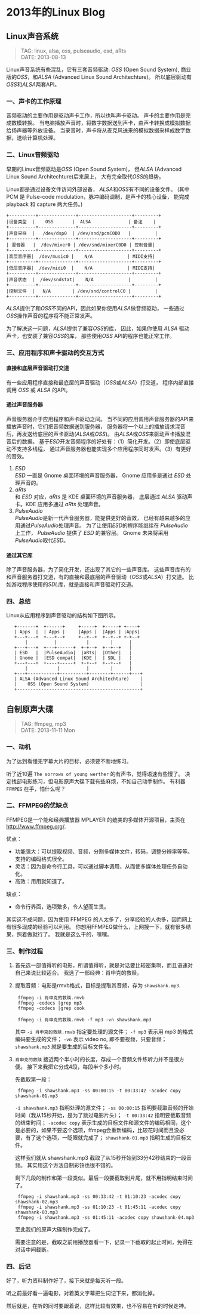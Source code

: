

# 2013年的Linux Blog #

## Linux声音系统 ##
> TAG: linux, alsa, oss, pulseaudio, esd, aRts  
> DATE: 2013-08-13

Linux声音系统有些混乱，它有三套音频驱动:
*OSS* (Open Sound System),
商业版的*OSS*，和*ALSA* (Advanced Linux Sound Architechture)。
所以底层驱动有*OSS*和*ALSA*两套API。

### 一、声卡的工作原理 ###
音频驱动的主要作用是驱动声卡工作，所以也叫声卡驱动。
声卡的主要作用是完成数模转换。
当电脑播放声音时，将数字数据送到声卡，由声卡转换成模拟数据给扬声器等外放设备。
当录音时，声卡将从麦克风送来的模拟数据采样成数字数据，送给计算机处理。

### 二、Linux音频驱动 ###
早期的Linux音频驱动是*OSS* (Open Sound System)，
但*ALSA* (Advanced Linux Sound Architechture)后来居上，
大有完全取代*OSS*的趋势。

Linux都是通过设备文件访问外部设备，
*ALSA*和*OSS*有不同的设备文件。
(其中 PCM 是 Pulse-code modulation，脉冲编码调制，是声卡的核心设备，
能完成 playback 和 capture 两大任务。)

    +----------+--------------+--------------------+---------+
    |设备类型  |    OSS       |  ALSA              | 备注    |
    +----------+--------------+--------------------+---------+
    |声音采样  |   /dev/dsp0  | /dev/snd/pcmC0D0   |         |
    +----------+--------------+--------------------+---------+
    | 混音器   |  /dev/mixer0 | /dev/snd/mixerC0D0 | 控制音量|
    +----------+--------------+--------------------+---------+
    |高层音序器|  /dev/music0 |    N/A             | MIDI支持|
    +----------+--------------+--------------------+---------+
    |低层音序器|  /dev/midi0  |    N/A             | MIDI支持|
    +----------+--------------+--------------------+---------+
    |声音状态  |  /dev/sndstat|    N/A             |         |
    +----------+--------------+--------------------+---------+
    |控制文件  |   N/A        | /dev/snd/controlC0 |         |
    +----------+--------------+--------------------+---------+
     
     
*ALSA*提供了和*OSS*不同的API，因此如果你使用*ALSA*做音频驱动，
一些通过*OSS*操作声音的程序将不能正常发声。

为了解决这一问题，*ALSA*提供了兼容*OSS*的库，
因此，如果你使用 *ALSA* 驱动声卡，也安装了兼容*OSS*的库，
那些使用*OSS* API的程序也能正常工作。

### 三、应用程序和声卡驱动的交互方式 ###

#### 直接和底层声音驱动打交道 ####
有一些应用程序直接和最底层的声音驱动（*OSS*或*ALSA*）打交道，
程序内部直接调用 *OSS* 或 *ALSA* 的API。

#### 通过声音服务器 ####
声音服务器介于应用程序和声卡驱动之间。
当不同的应用调用声音服务器的API来播放声音时，它们把音频数据送到服务器，
服务器将一个以上的播放请求混音后，再发送给底层的声卡驱动(*ALSA*或*OSS*)。
由*ALSA*或*OSS*来驱动声卡播放混音后的数据。
基于*ESD*开发音频程序的好处有：（1）简化开发。（2）即使底层驱动不支持多线程，
通过声音服务器也能实现多个应用程序同时发声。（3）有更好的音效。

1. *ESD*  
   *ESD* 一直是 Gnome 桌面环境的声音服务器，
   Gnome 应用多是通过 *ESD* 处理声音的。
2. *aRts*  
   和 *ESD* 对应，*aRts* 是 KDE 桌面环境的声音服务器，
   底层通过 *ALSA* 驱动声卡。KDE 应用多通过 *aRts* 处理声音。
3. *PulseAudio*  
   *PulseAudio*是新一代声音服务器，能提供更好的音效，
   已经有越来越多的应用通过*PulseAudio*处理声音。
   为了让使用*ESD*的程序能继续在 *PulseAudio* 上工作，
   *PulseAudio* 提供了 *ESD* 的兼容层。
   Gnome 未来将采用*PulseAudio*取代*ESD*。

#### 通过其它库 ####
除了声音服务器，为了简化开发，还出现了其它的一些声音库。
这些声音库有的和声音服务器打交道，有的直接和最底层的声音驱动（*OSS*或*ALSA*）打交道。
比如游戏程序使用的*SDL*库，就是直接和声音驱动打交道。

### 四、总结 ###
Linux从应用程序到声音驱动的结构如下图所示。

       +-------+  +------+     +-----+  +-----+ +----+
       | Apps  |  | Apps |     |Apps |  |Apps | |Apps|
       +---+---+  +---+--+     +--+--+  +--+--+ +-+--+
           |          |           |        |      |
       +---+---+  +---+------+  +-+--+  +--+--+   |
       | ESD   |  |PulseAudio|  |aRts|  |Other|   |
       | Gnome |  |ESD compat|  |KDE |  | SDL |   |
       +---+---+  +----+-----+  +-+--+  +--+--+   |
           |           |          |        |      |
       +---+-----------+----------+--------+------+---+
       | ALSA (Advanced Linux Sound Architechture)    |
       |    OSS (Open Sound System)                   |
       +----------------------------------------------+

## 自制原声大碟 ##
> TAG: ffmpeg, mp3  
> DATE: 2013-11-11 Mon

### 一、动机 ###

为了达到看懂无字幕大片的目标，必须要不断地练习。

听了近10遍 `The sorrows of young werther` 的有声书，觉得语速有些慢了。
决定找部电影练习，但电影原声大碟下载有些麻烦，不如自己动手制作。
有利器 `FFMPEG` 在手，怕什么呢？

### 二、FFMPEG的优缺点 ###

FFMPEG是一个能和经典播放器 MPLAYER 的媲美的多媒体开源项目，主页在 <http://www.ffmpeg.org/>.

优点：

- 功能强大：可以提取视频、音频，分割多媒体文件，转码，调整分辨率等等。支持的编码格式很全。
- 灵活：因为是命令行工具，可以通过脚本调用，从而使多媒体处理任务自动化。
- 高效：用用就知道了。

缺点：

- 命令行界面，选项繁多，令人望而生畏。

其实这不成问题，因为使用 FFMPEG 的人太多了，分享经验的人也多，因而网上有很多现成的经验可以利用。
你想用FFMPEG做什么，上网搜一下，就有很多结果，照着做就行了。
我就是这么干的，嘿嘿。

### 三、制作过程 ###

1. 首先选一部值得听的电影，所谓值得听，就是对话要比较密集啊，而且语速对自己来说比较适合。
   我选了一部经典：肖申克的救赎。

2. 提取音频：电影是rmvb格式，目标是提取其音频，存为 `shawshank.mp3`.

        ffmpeg -i 肖申克的救赎.rmvb
        ffmpeg -codecs |grep mp3
        ffmpeg -codecs |grep cook

        ffmpeg -i 肖申克的救赎.rmvb -f mp3 -vn shawshank.mp3

   其中 `-i 肖申克的救赎.rmvb` 指定要处理的源文件；
   `-f mp3` 表示用 mp3 的格式编码要生成的文件；
   `-vn` 表示 video no, 即不要视频，只要音频；
   `shawshank.mp3` 就是要生成的目标文件名。

2. `肖申克的救赎` 接近两个半小时的长度，存成一个音频文件练听力并不是很方便。
   接下来我把它分成4段，每段半个多小时。

   先截取第一段：
    
        ffmpeg -i shawshank.mp3 -ss 00:00:15 -t 00:33:42 -acodec copy shawshank-01.mp3

    `-i shawshank.mp3` 指明处理的源文件；
    `-ss 00:00:15` 指明要截取音频的开始时间（我从15秒开始，是为了跳过电影片头）；
    `-t 00:33:42` 指明要截取音频的结束时间；
    `-acodec copy` 表示生成的目标文件和源文件的编码相同，这个是必要的，如果不要这个选项，ffmpeg会重新编码，比较花时间而且没必要，有了这个选项，一眨眼就完成了；
    `shawshank-01.mp3` 指明生成的目标文件。

    这样我们就从 shawshank.mp3 截取了从15秒开始到33分42秒结束的一段音频。
    其实用这个方法自制彩铃也很不错的。

    剩下几段的制作和第一段类似。最后一段要截取到片尾，就不用指明结束时间了。
    
        ffmpeg -i shawshank.mp3 -ss 00:33:42 -t 01:10:23 -acodec copy shawshank-02.mp3
        ffmpeg -i shawshank.mp3 -ss 01:10:23 -t 01:45:11 -acodec copy shawshank-03.mp3
        ffmpeg -i shawshank.mp3 -ss 01:45:11 -acodec copy shawshank-04.mp3

    至此我们的原声大碟制作完成了。
    
    需要注意的是，截取之前用播放器看一下，记录一下截取的起止时间，免得在对话中间截断。
    
### 四、后记 ###

好了，听力资料制作好了，接下来就是每天听一段。

听之前最好看一遍电影，对着英文字幕把生词记下来，都消化掉。

然后就是，在听的同时要跟着说，这样比较有效果，也不容易在听的时候走神。

